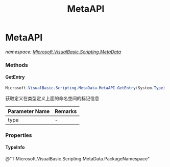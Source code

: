﻿---
title: MetaAPI
---

# MetaAPI
_namespace: [Microsoft.VisualBasic.Scripting.MetaData](N-Microsoft.VisualBasic.Scripting.MetaData.html)_



### Methods

#### GetEntry
```csharp
Microsoft.VisualBasic.Scripting.MetaData.MetaAPI.GetEntry(System.Type)
```
获取定义在类型定义上面的命名空间的标记信息

|Parameter Name|Remarks|
|--------------|-------|
|type|-|




### Properties

#### TypeInfo
@"T:Microsoft.VisualBasic.Scripting.MetaData.PackageNamespace"

